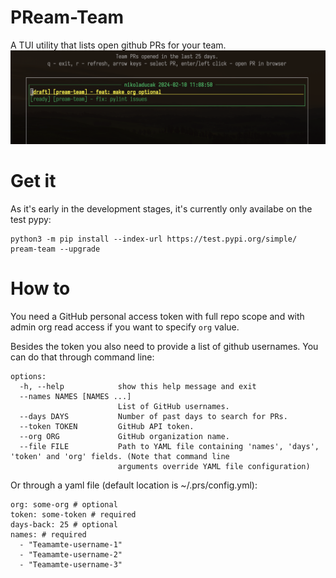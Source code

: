 # PReam-Team
A TUI utility that lists open github PRs for your team.
![banner](./banner.png)

# Get it
As it's early in the development stages, it's currently only availabe on the test pypy:
```
python3 -m pip install --index-url https://test.pypi.org/simple/ pream-team --upgrade
```


# How to
You need a GitHub personal access token with full repo scope
and with admin org read access if you want to specify `org` value.

Besides the token you also need to provide a list of github usernames. You can do that through command line:


```
options:
  -h, --help            show this help message and exit
  --names NAMES [NAMES ...]
                        List of GitHub usernames.
  --days DAYS           Number of past days to search for PRs.
  --token TOKEN         GitHub API token.
  --org ORG             GitHub organization name.
  --file FILE           Path to YAML file containing 'names', 'days', 'token' and 'org' fields. (Note that command line
                        arguments override YAML file configuration)
```

Or through a yaml file (default location is ~/.prs/config.yml):

```
org: some-org # optional
token: some-token # required
days-back: 25 # optional
names: # required
  - "Teamamte-username-1"
  - "Teamamte-username-2"
  - "Teamamte-username-3"
```
